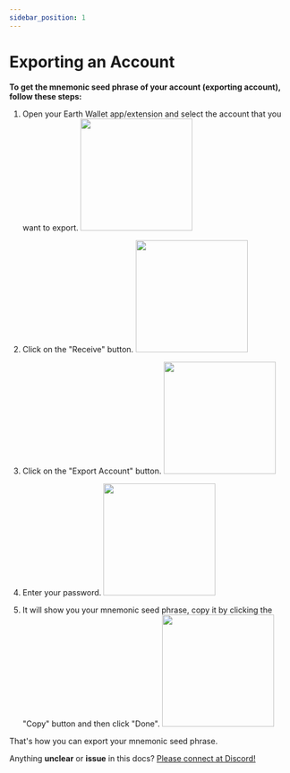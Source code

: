 ```yaml
---
sidebar_position: 1
---
```


# Exporting an Account

**To get the mnemonic seed phrase of your account (exporting account), follow these steps:**

1. Open your Earth Wallet app/extension and select the account that you want to export.
   <img src="https://cdn.discordapp.com/attachments/947480890181812294/999432374842576977/1658353687997.jpg" width="200" />

2. Click on the "Receive" button.
   <img src="https://cdn.discordapp.com/attachments/947480890181812294/999432374528000040/1658353687990.jpg" width="200" />

3. Click on the "Export Account" button.
   <img src="https://cdn.discordapp.com/attachments/947480890181812294/999432374263746630/1658353687983.jpg" width="200" />

4. Enter your password.
   <img src="https://cdn.discordapp.com/attachments/947480890181812294/999432373982732488/1658353687976.jpg" width="200" />

5. It will show you your mnemonic seed phrase, copy it by clicking the "Copy" button and then click "Done".
   <img src="https://cdn.discordapp.com/attachments/947480890181812294/999432373647184012/1658353687968.jpg" width="200" />

That's how you can export your mnemonic seed phrase.

Anything **unclear** or **issue** in this docs? [Please connect at Discord!](https://discord.gg/bPBN9qShUr)
